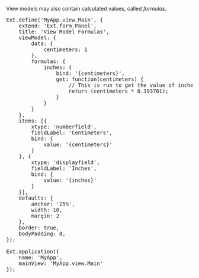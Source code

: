 View models may also contain calculated values, called *formulas*.

<pre class="runnable run">
Ext.define('MyApp.view.Main', {
    extend: 'Ext.form.Panel',
    title: 'View Model Formulas',
    viewModel: {
        data: {
            centimeters: 1
        },
        formulas: {
            inches: {
                bind: '{centimeters}',
                get: function(centimeters) {
                    // This is run to get the value of inches
                    return (centimeters * 0.393701);
                }
            }
        }
    },
    items: [{
        xtype: 'numberfield',
        fieldLabel: 'Centimeters',
        bind: {
            value: '{centimeters}'
        }
    }, {
        xtype: 'displayfield',
        fieldLabel: 'Inches',
        bind: {
            value: '{inches}'
        }
    }],
    defaults: {
        anchor: '25%',
        width: 10,
        margin: 2
    },
    border: true,
    bodyPadding: 8,
});

Ext.application({
    name: 'MyApp',
    mainView: 'MyApp.view.Main'
});
</pre>